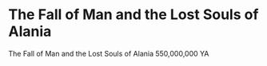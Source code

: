 # The Fall of Man and the Lost Souls of Alania

The Fall of Man and the Lost Souls of Alania
550,000,000 YA